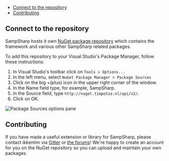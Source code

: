 - [Connect to the repository](#connect-to-the-repository)
- [Contributing](#contributing)

Connect to the repository
----------------------------
SampSharp hosts it own [NuGet package repository](http://nuget.timpotze.nl) which contains the framework and various other SampSharp related packages.

To add this repository to your Visual Studio's Package Manager, follow these instructions:

1. In Visual Studio's toolbar click on `Tools > Options...`
1. In the left menu, select `NuGet Package Manager > Package Sources`
1. Click on the big +(plus) icon in the upper right corner of the window.
1. In the Name field type, for example, SampSharp. 
1. In the Source field, type `http://nuget.timpotze.nl/api/v2/`.
1. Click on OK.

![Package Sources options pane](http://www.quick-screen.co.uk/gk0hwk)

Contributing
------------
If you have made a useful extension or library for SampSharp, please contact ikkentim via [Gitter](https://gitter.im/ikkentim/SampSharp?utm_source=badge&utm_medium=badge&utm_campaign=pr-badge&utm_content=badge) or [the forums](http://forum.sa-mp.com/member.php?u=76946)! We're happy to create an account for you on the NuGet repository so you can upload and maintain your own packages.

